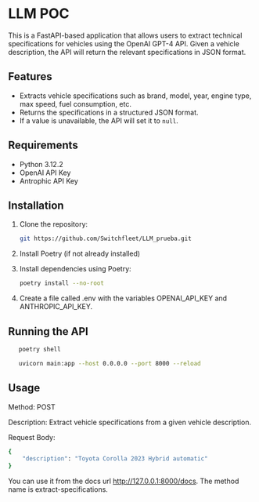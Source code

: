 # LLM POC

This is a FastAPI-based application that allows users to extract technical specifications for vehicles using the OpenAI GPT-4 API. Given a vehicle description, the API will return the relevant specifications in JSON format.

## Features

- Extracts vehicle specifications such as brand, model, year, engine type, max speed, fuel consumption, etc.
- Returns the specifications in a structured JSON format.
- If a value is unavailable, the API will set it to `null`.

## Requirements

- Python 3.12.2
- OpenAI API Key
- Antrophic API Key

## Installation

1. Clone the repository:
   ```bash
   git https://github.com/Switchfleet/LLM_prueba.git
   
2. Install Poetry (if not already installed)

3. Install dependencies using Poetry:
   ```bash
   poetry install --no-root
      ```
4. Create a file called .env with the variables OPENAI_API_KEY and ANTHROPIC_API_KEY.
 
## Running the API

```bash
   poetry shell
   ```

```bash
   uvicorn main:app --host 0.0.0.0 --port 8000 --reload
   ```
## Usage
Method: POST

Description: Extract vehicle specifications from a given vehicle description.

Request Body:
```bash
{
    "description": "Toyota Corolla 2023 Hybrid automatic"
}
```

You can use it from the docs url http://127.0.0.1:8000/docs. The method name is extract-specifications.





